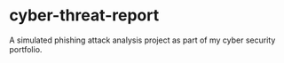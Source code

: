# cyber-threat-report
A simulated phishing attack analysis project as part of my cyber security portfolio. 
